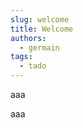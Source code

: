 ```yaml
---
slug: welcome
title: Welcome
authors:
  - germain
tags:
  - tado
---
```


aaa

<!-- truncate -->

aaa

